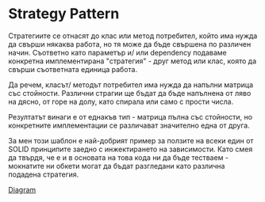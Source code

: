 # Strategy Pattern

Стратегиите се отнасят до клас или метод потребител, който има нужда да свърши някаква работа, 
но тя може да бъде свършена по различен начин. Съответно като параметър и/ или dependency подаваме
конкретна имплементирана "стратегия" - друг метод или клас, която да свърши съответната единица работа. 

Да речем, класът/ методът потребител има нужда да напълни матрица със стойности. 
Различни страгии ще бъдат да бъде напълнена от ляво на дясно, от горе на долу, като спирала
или само с прости числа. 

Резултатът винаги е от еднакъв тип - матрица пълна със стойности, но конкретните имплементации се различават значително една от друга. 

За мен този шаблон е най-добрият пример за ползите на всеки един от SOLID принципите заедно с инжектирането на зависимости. 
Като смея да твърдя, че е и в основата на това кода ни да бъде тестваем - мокнатите ни обкети могат да бъдат разгледани 
като различна подадена стратегия.

[Diagram](http://www.dofactory.com/net/strategy-design-pattern)